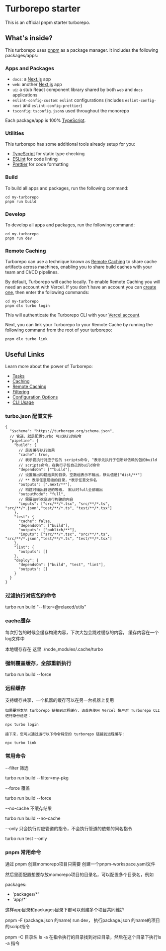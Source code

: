 # Turborepo starter

This is an official pnpm starter turborepo.

## What's inside?

This turborepo uses [pnpm](https://pnpm.io) as a package manager. It includes the following packages/apps:

### Apps and Packages

- `docs`: a [Next.js](https://nextjs.org/) app
- `web`: another [Next.js](https://nextjs.org/) app
- `ui`: a stub React component library shared by both `web` and `docs` applications
- `eslint-config-custom`: `eslint` configurations (includes `eslint-config-next` and `eslint-config-prettier`)
- `tsconfig`: `tsconfig.json`s used throughout the monorepo

Each package/app is 100% [TypeScript](https://www.typescriptlang.org/).

### Utilities

This turborepo has some additional tools already setup for you:

- [TypeScript](https://www.typescriptlang.org/) for static type checking
- [ESLint](https://eslint.org/) for code linting
- [Prettier](https://prettier.io) for code formatting

### Build

To build all apps and packages, run the following command:

```
cd my-turborepo
pnpm run build
```

### Develop

To develop all apps and packages, run the following command:

```
cd my-turborepo
pnpm run dev
```

### Remote Caching

Turborepo can use a technique known as [Remote Caching](https://turbo.build/repo/docs/core-concepts/remote-caching) to share cache artifacts across machines, enabling you to share build caches with your team and CI/CD pipelines.

By default, Turborepo will cache locally. To enable Remote Caching you will need an account with Vercel. If you don't have an account you can [create one](https://vercel.com/signup), then enter the following commands:

```
cd my-turborepo
pnpm dlx turbo login
```

This will authenticate the Turborepo CLI with your [Vercel account](https://vercel.com/docs/concepts/personal-accounts/overview).

Next, you can link your Turborepo to your Remote Cache by running the following command from the root of your turborepo:

```
pnpm dlx turbo link
```

## Useful Links

Learn more about the power of Turborepo:

- [Tasks](https://turbo.build/repo/docs/core-concepts/monorepos/running-tasks)
- [Caching](https://turbo.build/repo/docs/core-concepts/caching)
- [Remote Caching](https://turbo.build/repo/docs/core-concepts/remote-caching)
- [Filtering](https://turbo.build/repo/docs/core-concepts/monorepos/filtering)
- [Configuration Options](https://turbo.build/repo/docs/reference/configuration)
- [CLI Usage](https://turbo.build/repo/docs/reference/command-line-reference)


### turbo.json 配置文件
```
{
  "$schema": "https://turborepo.org/schema.json",
  // 管道，就是配置turbo 可以执行的指令
  "pipeline": {
    "build": {
      // 是否缓存执行结果
      "cache": true,
      // 表示要执行对应子包的 scripts命令, ^表示先执行子包所以依赖的包的build
      // scripts命令，在执行子包自己的build命令
      "dependsOn": ["^build"],
      // 设置输出构建结果的目录，空数组表示不输出，默认值是["dist/**"]
      // ** 表示任意层级的目录，*表示任意文件名
      "outputs": [".next/**"],
      // 构建时输出日记的等级， 默认时full全部输出
      "outputMode": "full",
      // 需要监听改变进行构建的内容
      "inputs": ["src/**/*.tsx", "src/**/*.ts", "src/**/*.json","test/**/*.ts", "test/**/*.tsx"]
    },
    "test": {
      "cache": false,
      "dependsOn": ["build"],
      "outputs": ["publich/**"],
      "inputs": ["src/**/*.tsx", "src/**/*.ts", "src/**/*.json","test/**/*.ts", "test/**/*.tsx"]
    },
    "lint": {
      "outputs": []
    },
    "deploy": {
      "dependsOn": ["build", "test", "lint"],
      "outputs": []
    }
  }
}
```

### 过滤执行对应包的命令

turbo run build "--filter=@relaxed/utils"

### cache缓存

每次打包的时候会缓存构建内容，下次大包会跳过缓存的内容， 缓存内容在一个log文件中

本地缓存存在 这里 ./node_modules/.cache/turbo

### 强制覆盖缓存，全部重新执行
turbo run build --force

### 远程缓存

支持缓存共享，一个机器的缓存可以在另一台机器上复用

```
如果要将本地 turborepo 链接到远程缓存，请首先使用 Vercel 帐户对 Turborepo CLI 进行身份验证：

npx turbo login
```

```
接下来，您可以通过运行以下命令将您的 turborepo 链接到远程缓存：

npx turbo link
```

### 常用命令

--filter 筛选

turbo run build --filter=my-pkg

--force 覆盖

turbo run build --force

--no-cache 不缓存结果

turbo run build --no-cache

--only 只会执行对应管道的指令，不会执行管道的依赖的同名指令

turbo run test --only

### pnpm 常用命令

通过 pnpm 创建momorepo项目只需要 创建一个pnpm-workspace.yaml文件

然后里面配置想要存放momorepo项目的目录名，可以配置多个目录名，例如

packages:
  - 'packages/*'
  - 'app/*'

这样app目录和packages目录下都可以创建多个项目共同维护

pnpm -F (package.json 的name) run dev， 执行package.json 的name的项目的script指令

pnpm -C 目录名 ls -a 在指令执行的目录找到对应目录，然后在这个目录下执行ls -a 指令



